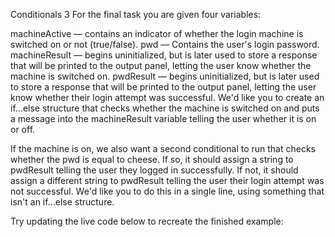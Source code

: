 Conditionals 3
For the final task you are given four variables:

machineActive — contains an indicator of whether the login machine is switched on or not (true/false).
pwd — Contains the user's login password.
machineResult — begins uninitialized, but is later used to store a response that will be printed to the output panel, letting the user know whether the machine is switched on.
pwdResult — begins uninitialized, but is later used to store a response that will be printed to the output panel, letting the user know whether their login attempt was successful.
We'd like you to create an if...else structure that checks whether the machine is switched on and puts a message into the machineResult variable telling the user whether it is on or off.

If the machine is on, we also want a second conditional to run that checks whether the pwd is equal to cheese. If so, it should assign a string to pwdResult telling the user they logged in successfully. If not, it should assign a different string to pwdResult telling the user their login attempt was not successful. We'd like you to do this in a single line, using something that isn't an if...else structure.

Try updating the live code below to recreate the finished example:
